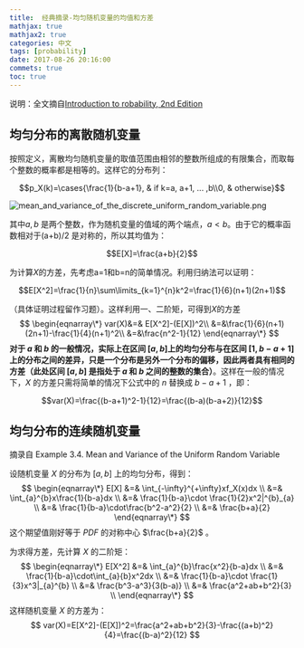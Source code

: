 ```yaml
---
title:  经典摘录-均匀随机变量的均值和方差 
mathjax: true
mathjax2: true
categories: 中文
tags: [probability]
date: 2017-08-26 20:16:00
commets: true
toc: true
---
```


说明：全文摘自[Introduction to robability, 2nd Edition](http://www.athenasc.com/probbook.html) 

## 均匀分布的离散随机变量

按照定义，离散均匀随机变量的取值范围由相邻的整数所组成的有限集合，而取每个整数的概率都是相等的。这样它的分布列：

$$p_X(k)=\cases{\frac{1}{b-a+1}, & if k=a, a+1, ... ,b\\0, &  otherwise}$$

![mean_and_variance_of_the_discrete_uniform_random_variable.png](http://p8o3egtyk.bkt.clouddn.com/gitpage/introduction-to-probability/mean_and_variance_of_uniform_random_variable/1.png)

其中$a,b$ 是两个整数，作为随机变量的值域的两个端点，$a<b$。由于它的概率函数相对于(a+b)/2 是对称的，所以其均值为：

$$E[X]=\frac{a+b}{2}$$

为计算$X$的方差，先考虑a=1和b=n的简单情况。利用归纳法可以证明：

$$E[X^2]=\frac{1}{n}\sum\limits_{k=1}^{n}k^2=\frac{1}{6}(n+1)(2n+1)$$

（具体证明过程留作习题）。这样利用一、二阶矩，可得到$X$的方差
$$
\begin{eqnarray\*}
var(X)&=& E[X^2]-(E[X])^2\\
&=&\frac{1}{6}(n+1)(2n+1)-\frac{1}{4}(n+1)^2\\
&=&\frac{n^2-1}{12}
\end{eqnarray\*}
$$
**对于 $a$ 和 $b$ 的一般情况，实际上在区间 $[a,b]$上的均匀分布与在区间 $[1,b-a+1]$ 上的分布之间的差异，只是一个分布是另外一个分布的偏移，因此两者具有相同的方差（此处区间 $[a,b]$ 是指处于 $a$ 和 $b$ 之间的整数的集合）**。这样在一般的情况下，$X$ 的方差只需将简单的情况下公式中的 $n$ 替换成 $b-a+1$ ，即：

$$var(X)=\frac{(b-a+1)^2-1}{12}=\frac{(b-a)(b-a+2)}{12}$$

## 均匀分布的连续随机变量

摘录自 Example 3.4. Mean and Variance of the Uniform Random Variable 

设随机变量 $X$ 的分布为 $[a,b]$ 上的均匀分布，得到：
$$
\begin{eqnarray\*}
E[X] &=& \int_{-\infty}^{+\infty}xf_X(x)dx \\
&=& \int_{a}^{b}x\frac{1}{b-a}dx \\
&=& \frac{1}{b-a}\cdot \frac{1}{2}x^2|^{b}_{a} \\
&=& \frac{1}{b-a}\cdot\frac{b^2-a^2}{2} \\
&=& \frac{b+a}{2}
\end{eqnarray\*}
$$
这个期望值刚好等于 $PDF$ 的对称中心 $\frac{b+a}{2}$ 。

为求得方差，先计算 $X$ 的二阶矩：
$$
\begin{eqnarray\*}
E[X^2] &=& \int_{a}^{b}\frac{x^2}{b-a}dx \\
&=& \frac{1}{b-a}\cdot\int_{a}{b}x^2dx \\
&=& \frac{1}{b-a}\cdot \frac{1}{3}x^3|_{a}^{b} \\
&=& \frac{b^3-a^3}{3(b-a)} \\
&=& \frac{a^2+ab+b^2}{3} \\
\end{eqnarray\*}
$$
这样随机变量 $X$ 的方差为：
$$
var(X)=E[X^2]-(E[X])^2=\frac{a^2+ab+b^2}{3}-\frac{(a+b)^2}{4}=\frac{(b-a)^2}{12}
$$

